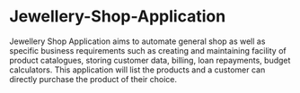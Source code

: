 # Jewellery-Shop-Application
Jewellery Shop Application aims to automate general shop as well as specific business requirements such as creating and maintaining facility of product catalogues, storing customer data, billing, loan repayments, budget calculators.  This application will list the products and a customer can directly purchase the product of their choice.
